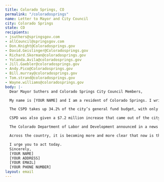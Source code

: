 ```yaml
---
title: Colorado Springs, CO
permalink: "/coloradosprings"
name: Letter to Mayor and City Council
city: Colorado Springs
state: CO
recipients:
- jsuthers@springsgov.com
- allCouncil@springsgov.com
- Don.Knight@Coloradosprings.gov
- David.Geislinger@Coloradosprings.gov
- Richard.Skorman@coloradosprings.gov
- Yolanda.Avila@coloradosprings.gov
- Jill.Gaebler@coloradosprings.gov
- Andy.Pico@Coloradosprings.gov
- Bill.murray@coloradosprings.gov
- Tom.strand@coloradosprings.gov
- Wayne.williams@coloradosprings.gov
body: |-
  Dear Mayor Suthers and Colorado Springs City Council Members,

  My name is [YOUR NAME] and I am a resident of Colorado Springs. I write to demand that we defund Colorado Springs Police Department significantly and reallocate funds to be reinvested in communities through more mental health services, social workers, jobs, educational opportunities, community centers, or other beneficial programs.

  The CSPD takes up 34.2% of the city’s general fund budget, with only 8.5% of the general fund going to planning and community development, economic development, recreation and administration, and parks, recreation, and cultural services combined. Even with the addition of grants and other funds going to these programs, CSPD is still given 20.6% of funds, while the aforementioned programs are only given 11.3%.

  CSPD was also given a $7.2 million increase that came out of the city’s general fund budget to hire 20 new officers. There are many other areas with much smaller budgets where this funding would have stronger benefit, such as homelessness prevention, improving parks and infrastructure, or other types of community support.

  The Colorado Department of Labor and Development announced in a news conference June 4th that 517,414 unemployment claims have been filed in Colorado in the past 11 weeks. We need a budget that prioritizes the well-being of Colorado Springs residents and reinvests in communities over the police, an institution that perpetuates systemic racism.

  Across the country, it is becoming more and more clear that now is the time to divest from the police and reinvest in our communities. This is especially necessary at a time of economic depression.

  I urge you to act today.
  Sincerely,
  [YOUR NAME]
  [YOUR ADDRESS]
  [YOUR EMAIL]
  [YOUR PHONE NUMBER]
layout: email
---
```



